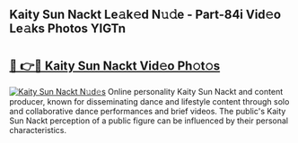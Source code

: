 ## Kaity Sun Nackt Le𝚊k𝚎d N𝚞𝚍e - Part-84i Vid𝚎o Le𝚊ks Photos YIGTn

# <h2><a href="http://fbah74b.evod.top/?m=Kaity+Sun+Nackt">🔗 👉🔴 Kaity Sun Nackt Vid𝚎o Ph𝚘t𝚘s</a></h2>

[![Kaity Sun Nackt N𝚞d𝚎s](https://i.imgur.com/8V9OHl7.gif)](http://fbah74b.evod.top/?m=Kaity+Sun+Nackt)
Online personality Kaity Sun Nackt and content producer, known for disseminating dance and lifestyle content through solo and collaborative dance performances and brief videos. The public's Kaity Sun Nackt perception of a public figure can be influenced by their personal characteristics. 
